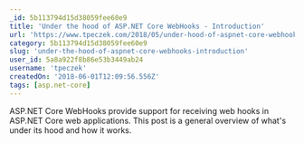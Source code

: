 ```yaml
---
_id: 5b113794d15d38059fee60e9
title: 'Under the hood of ASP.NET Core WebHooks - Introduction'
url: 'https://www.tpeczek.com/2018/05/under-hood-of-aspnet-core-webhooks.html'
category: 5b113794d15d38059fee60e9
slug: 'under-the-hood-of-aspnet-core-webhooks-introduction'
user_id: 5a8a922f8b86e53b3449ab24
username: 'tpeczek'
createdOn: '2018-06-01T12:09:56.556Z'
tags: [asp.net-core]
---
```


ASP.NET Core WebHooks provide support for receiving web hooks in ASP.NET Core web applications. This post is a general overview of what's under its hood and how it works.
